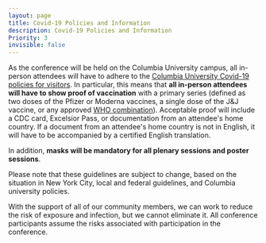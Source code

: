 ```yaml
---
layout: page
title: Covid-19 Policies and Information
description: Covid-19 Policies and Information
Priority: 3
invisible: false
---
```


As the conference will be held on the Columbia University campus, all in-person attendees will have to adhere to the [Columbia University Covid-19 policies for visitors](https://covid19.columbia.edu/content/visitor-guidelines-spring-2022). In particular, this means that **all in-person attendees will have to show proof of vaccination** with a primary series (defined as two doses of the Pfizer or Moderna vaccines, a single dose of the J&J vaccine, or any approved [WHO combination](https://www.cdc.gov/vaccines/covid-19/clinical-considerations/interim-considerations-us.html#recommendations)).  Acceptable proof will include a CDC card, Excelsior Pass, or documentation from an attendee's home country. If a document from an attendee's home country is not in English, it will have to be accompanied by a certified English translation.

In addition, **masks will be mandatory for all plenary sessions and poster sessions**.

Please note that these guidelines are subject to change, based on the situation in New York City, local and federal guidelines, and Columbia university policies.

With the support of all of our community members, we can work to reduce the risk of exposure and infection, but we cannot eliminate it. All conference participants assume the risks associated with participation in the conference.